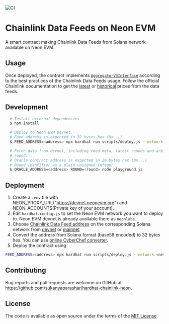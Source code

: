 ![CI](https://github.com/hoodieshq/chainlink-neon/actions/workflows/ci.yml/badge.svg)

# Chainlink Data Feeds on Neon EVM

A smart contract making Chainlink Data Feeds from Solana network available on Neon EVM.

## Usage

Once deployed, the contract implements [`AggregatorV3Interface`](https://docs.chain.link/docs/price-feeds-api-reference/#aggregatorv3interface) according to the best practices of the Chainlink Data Feeds
usage. Follow the official Chainlink documentation to get the [latest](https://docs.chain.link/docs/get-the-latest-price/) or [historical](https://docs.chain.link/docs/historical-price-data/) prices from the data feeds.

## Development

```sh
  # Install external dependencies
  $ npm install

  # Deploy to Neon EVM Devnet.
  # Feed address is expected in 32 bytes hex (0x...)
  $ FEED_ADDRESS=<address> npx hardhat run scripts/deploy.js --network neonlabs

  # Fetch data from devnet, including feed meta, latest rounds and arbitrary
  # round.
  # Oracle contract address is expected in 20 bytes hex (0x...)
  # Round identifier as a plain unsigned integer
  $ ORACLE_ADDRESS=<address> ROUND=<round> node playground.js
```

## Deployment

1. Create a `.env` file with NEON_PROXY_URL("https://devnet.neonevm.org") and NEON_ACCOUNTS(Private key of your account).
2. Edit `hardhat.config.js` to set the Neon EVM network you want to deploy to. Neon EVM devnet is already available there as `neonlabs`.
3. Choose [Chainlink Data Feed address](https://docs.chain.link/docs/solana/data-feeds-solana/) on the corresponding Solana network from [devnet](https://docs.chain.link/docs/solana/data-feeds-solana/#Solana%20Devnet) or [mainnet](https://docs.chain.link/docs/solana/data-feeds-solana/#Solana%20Mainnet)
4. Convert the address from Solana format (base58 encoded) to 32 bytes hex. You can use [online CyberChef converter](<https://gchq.github.io/CyberChef/#recipe=From_Base58('123456789ABCDEFGHJKLMNPQRSTUVWXYZabcdefghijkmnopqrstuvwxyz',true)To_Hex('None',0)>).
5. Deploy the contract using

```sh
FEED_ADDRESS=<address> npx hardhat run scripts/deploy.js --network <network>
```

## Contributing

Bug reports and pull requests are welcome on GitHub at https://github.com/sukanyaparashar/hardhat-chainlink-neon.

## License

The code is available as open source under the terms of the [MIT License](https://opensource.org/licenses/MIT).
